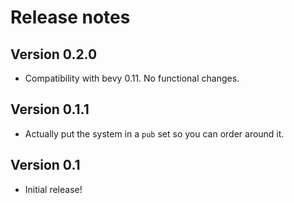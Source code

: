 # Release notes

## Version 0.2.0

- Compatibility with bevy 0.11. No functional changes.

## Version 0.1.1

- Actually put the system in a `pub` set so you can order around it.

## Version 0.1

- Initial release!
